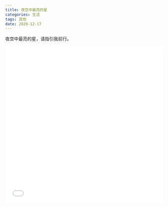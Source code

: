 ```yaml
---
title: 夜空中最亮的星
categories: 生活
tags: 其他
date: 2020-12-17
---
```


夜空中最亮的星，请指引我前行。

<iframe src="//player.bilibili.com/player.html?aid=41848470&bvid=BV1Jt411t7Zu&cid=73477775&page=1" scrolling="no" border="0" frameborder="no" framespacing="0" allowfullscreen="true" height="500" width="100%" > </iframe>